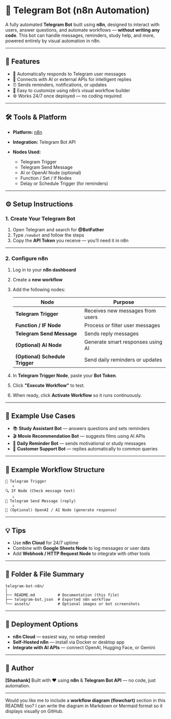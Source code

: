 
# 🤖 Telegram Bot (n8n Automation)

A fully automated **Telegram Bot** built using **n8n**, designed to interact with users, answer questions, and automate workflows — **without writing any code**.
This bot can handle messages, reminders, study help, and more, powered entirely by visual automation in n8n.

---

## 🚀 Features

* 💬 Automatically responds to Telegram user messages
* 🧠 Connects with AI or external APIs for intelligent replies
* ⏰ Sends reminders, notifications, or updates
* 🔄 Easy to customize using n8n’s visual workflow builder
* ⚙️ Works 24/7 once deployed — no coding required

---

## 🛠️ Tools & Platform

* **Platform:** [n8n](https://n8n.io/)
* **Integration:** Telegram Bot API
* **Nodes Used:**

  * Telegram Trigger
  * Telegram Send Message
  * AI or OpenAI Node (optional)
  * Function / Set / If Nodes
  * Delay or Schedule Trigger (for reminders)

---

## ⚙️ Setup Instructions

### 1. Create Your Telegram Bot

1. Open Telegram and search for **@BotFather**
2. Type `/newbot` and follow the steps
3. Copy the **API Token** you receive — you’ll need it in n8n

---

### 2. Configure n8n

1. Log in to your **n8n dashboard**

2. Create a **new workflow**

3. Add the following nodes:

   | Node                            | Purpose                           |
   | ------------------------------- | --------------------------------- |
   | **Telegram Trigger**            | Receives new messages from users  |
   | **Function / IF Node**          | Process or filter user messages   |
   | **Telegram Send Message**       | Sends reply messages              |
   | **(Optional) AI Node**          | Generate smart responses using AI |
   | **(Optional) Schedule Trigger** | Send daily reminders or updates   |

4. In **Telegram Trigger Node**, paste your **Bot Token**.

5. Click **"Execute Workflow"** to test.

6. When ready, click **Activate Workflow** so it runs continuously.

---

## 🧠 Example Use Cases

* 📚 **Study Assistant Bot** — answers questions and sets reminders
* 🎬 **Movie Recommendation Bot** — suggests films using AI APIs
* 📅 **Daily Reminder Bot** — sends motivational or study messages
* 💼 **Customer Support Bot** — replies automatically to common queries

---

## 📄 Example Workflow Structure

```
📲 Telegram Trigger  
   ↓
🔍 IF Node (Check message text)  
   ↓
💬 Telegram Send Message (reply)  
   ↓
🧠 (Optional) OpenAI / AI Node (generate response)
```

---

## 💡 Tips

* Use **n8n Cloud** for 24/7 uptime
* Combine with **Google Sheets Node** to log messages or user data
* Add **Webhook / HTTP Request Node** to integrate with other tools

---

## 📁 Folder & File Summary

```
telegram-bot-n8n/
│
├── README.md          # Documentation (this file)
├── telegram-bot.json  # Exported n8n workflow
└── assets/            # Optional images or bot screenshots
```

---

## 🚀 Deployment Options

* **n8n Cloud** — easiest way, no setup needed
* **Self-Hosted n8n** — install via Docker or desktop app
* **Integrate with AI APIs** — connect OpenAI, Hugging Face, or Gemini

---

## 👤 Author

**[Shashank]**
Built with ❤️ using **n8n** & **Telegram Bot API** — no code, just automation.

---

Would you like me to include a **workflow diagram (flowchart)** section in this README too?
I can write the diagram in Markdown or Mermaid format so it displays visually on GitHub.
